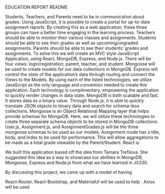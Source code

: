 EDUCATION REPORT README

Students, Teachers, and Parents need to be in communication about grades.  Using JavaScript, it is possible to create a portal for up-to-date assignment reports.  By creating this as a web application, these three groups can have a better time engaging in the learning process.
Teachers should be able to monitor their various classes and assignments.  Students should be able to see their grades as well as upcoming/ungraded assignments.  Parents should be able to see their students’ grades and assignments.
To solve this we will create an MVC style JavaScript Application, using React, MongoDB, Express, and Node.js.  There will be four views: login/registration, parent, teacher, and student.  Mongoose will be used to create models for our data collections in MongoDB.  Express will control the state of the application’s data through routing and connect the Views to the Models.  By using each of the listed technologies, we utilize JavaScript as the only language and convention needed to create this application.  Each technology is complimentary, empowering the application to quickly render changes in data state.
MongoDB is both scalable and fast.  It stores data as a binary value.  Through Node.js, it is able to quickly translate JSON objects to binary data and search for schema-less collections.  Mongoose is an Object Relational Mapping layer that helps provide schemas for MongoDB.  Here, we will utilize these technologies to create three separate schema objects to be stored in MongoDB collections.  User.js, Assignment.js, and AssignmentGrades.js will be the three mongoose schemas to be used as our models.
Assignment mode has a title, body, and index to be used for performance.  This will allow aggregations to be made as a total grade viewable by the Parent/Student.
React is 


We built this application based off the idea from Tamara Trefilova.  She suggested this idea as a way to showcase our abilities in MongoDB, Mongoose, Express and Node.js from what we have learned in JS330.  

By discussing this project, we came up with a model of having

React-Router, React-Bootstrap, and MaterialUI will be used to help .  Axios will be used 
